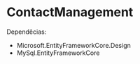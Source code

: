 # ContactManagement

Dependêcias:
* Microsoft.EntityFrameworkCore.Design
* MySql.EntityFrameworkCore

